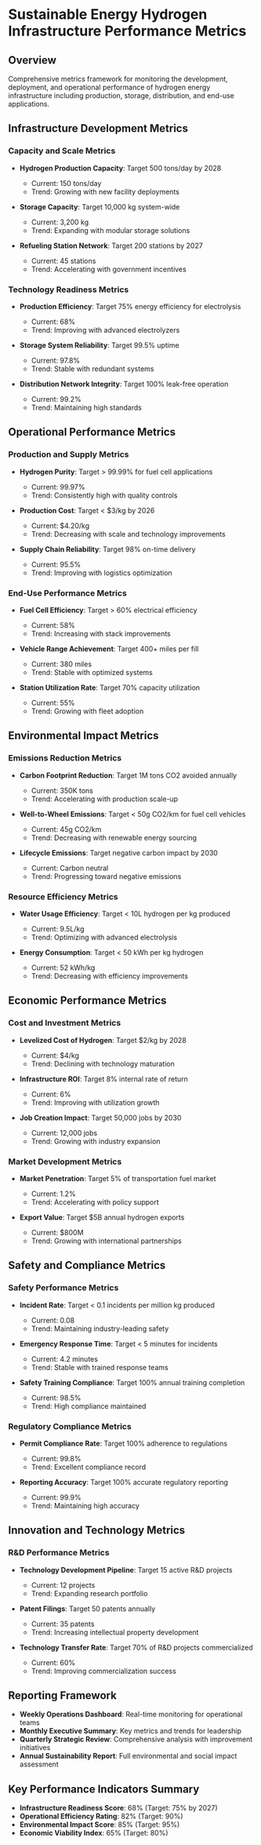 # Sustainable Energy Hydrogen Infrastructure Performance Metrics

## Overview
Comprehensive metrics framework for monitoring the development, deployment, and operational performance of hydrogen energy infrastructure including production, storage, distribution, and end-use applications.

## Infrastructure Development Metrics

### Capacity and Scale Metrics
- **Hydrogen Production Capacity**: Target 500 tons/day by 2028
  - Current: 150 tons/day
  - Trend: Growing with new facility deployments

- **Storage Capacity**: Target 10,000 kg system-wide
  - Current: 3,200 kg
  - Trend: Expanding with modular storage solutions

- **Refueling Station Network**: Target 200 stations by 2027
  - Current: 45 stations
  - Trend: Accelerating with government incentives

### Technology Readiness Metrics
- **Production Efficiency**: Target 75% energy efficiency for electrolysis
  - Current: 68%
  - Trend: Improving with advanced electrolyzers

- **Storage System Reliability**: Target 99.5% uptime
  - Current: 97.8%
  - Trend: Stable with redundant systems

- **Distribution Network Integrity**: Target 100% leak-free operation
  - Current: 99.2%
  - Trend: Maintaining high standards

## Operational Performance Metrics

### Production and Supply Metrics
- **Hydrogen Purity**: Target > 99.99% for fuel cell applications
  - Current: 99.97%
  - Trend: Consistently high with quality controls

- **Production Cost**: Target < $3/kg by 2026
  - Current: $4.20/kg
  - Trend: Decreasing with scale and technology improvements

- **Supply Chain Reliability**: Target 98% on-time delivery
  - Current: 95.5%
  - Trend: Improving with logistics optimization

### End-Use Performance Metrics
- **Fuel Cell Efficiency**: Target > 60% electrical efficiency
  - Current: 58%
  - Trend: Increasing with stack improvements

- **Vehicle Range Achievement**: Target 400+ miles per fill
  - Current: 380 miles
  - Trend: Stable with optimized systems

- **Station Utilization Rate**: Target 70% capacity utilization
  - Current: 55%
  - Trend: Growing with fleet adoption

## Environmental Impact Metrics

### Emissions Reduction Metrics
- **Carbon Footprint Reduction**: Target 1M tons CO2 avoided annually
  - Current: 350K tons
  - Trend: Accelerating with production scale-up

- **Well-to-Wheel Emissions**: Target < 50g CO2/km for fuel cell vehicles
  - Current: 45g CO2/km
  - Trend: Decreasing with renewable energy sourcing

- **Lifecycle Emissions**: Target negative carbon impact by 2030
  - Current: Carbon neutral
  - Trend: Progressing toward negative emissions

### Resource Efficiency Metrics
- **Water Usage Efficiency**: Target < 10L hydrogen per kg produced
  - Current: 9.5L/kg
  - Trend: Optimizing with advanced electrolysis

- **Energy Consumption**: Target < 50 kWh per kg hydrogen
  - Current: 52 kWh/kg
  - Trend: Decreasing with efficiency improvements

## Economic Performance Metrics

### Cost and Investment Metrics
- **Levelized Cost of Hydrogen**: Target $2/kg by 2028
  - Current: $4/kg
  - Trend: Declining with technology maturation

- **Infrastructure ROI**: Target 8% internal rate of return
  - Current: 6%
  - Trend: Improving with utilization growth

- **Job Creation Impact**: Target 50,000 jobs by 2030
  - Current: 12,000 jobs
  - Trend: Growing with industry expansion

### Market Development Metrics
- **Market Penetration**: Target 5% of transportation fuel market
  - Current: 1.2%
  - Trend: Accelerating with policy support

- **Export Value**: Target $5B annual hydrogen exports
  - Current: $800M
  - Trend: Growing with international partnerships

## Safety and Compliance Metrics

### Safety Performance Metrics
- **Incident Rate**: Target < 0.1 incidents per million kg produced
  - Current: 0.08
  - Trend: Maintaining industry-leading safety

- **Emergency Response Time**: Target < 5 minutes for incidents
  - Current: 4.2 minutes
  - Trend: Stable with trained response teams

- **Safety Training Compliance**: Target 100% annual training completion
  - Current: 98.5%
  - Trend: High compliance maintained

### Regulatory Compliance Metrics
- **Permit Compliance Rate**: Target 100% adherence to regulations
  - Current: 99.8%
  - Trend: Excellent compliance record

- **Reporting Accuracy**: Target 100% accurate regulatory reporting
  - Current: 99.9%
  - Trend: Maintaining high accuracy

## Innovation and Technology Metrics

### R&D Performance Metrics
- **Technology Development Pipeline**: Target 15 active R&D projects
  - Current: 12 projects
  - Trend: Expanding research portfolio

- **Patent Filings**: Target 50 patents annually
  - Current: 35 patents
  - Trend: Increasing intellectual property development

- **Technology Transfer Rate**: Target 70% of R&D projects commercialized
  - Current: 60%
  - Trend: Improving commercialization success

## Reporting Framework
- **Weekly Operations Dashboard**: Real-time monitoring for operational teams
- **Monthly Executive Summary**: Key metrics and trends for leadership
- **Quarterly Strategic Review**: Comprehensive analysis with improvement initiatives
- **Annual Sustainability Report**: Full environmental and social impact assessment

## Key Performance Indicators Summary
- **Infrastructure Readiness Score**: 68% (Target: 75% by 2027)
- **Operational Efficiency Rating**: 82% (Target: 90%)
- **Environmental Impact Score**: 85% (Target: 95%)
- **Economic Viability Index**: 65% (Target: 80%)